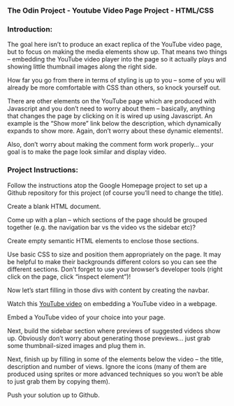 ### The Odin Project - Youtube Video Page Project - HTML/CSS

### Introduction:
The goal here isn’t to produce an exact replica of the YouTube video page, but to focus on making the media elements show up. That means two things – embedding the YouTube video player into the page so it actually plays and showing little thumbnail images along the right side.

How far you go from there in terms of styling is up to you – some of you will already be more comfortable with CSS than others, so knock yourself out.

There are other elements on the YouTube page which are produced with Javascript and you don’t need to worry about them – basically, anything that changes the page by clicking on it is wired up using Javascript. An example is the “Show more” link below the description, which dynamically expands to show more. Again, don’t worry about these dynamic elements!.

Also, don’t worry about making the comment form work properly… your goal is to make the page look similar and display video.

### Project Instructions:
Follow the instructions atop the Google Homepage project to set up a Github repository for this project (of course you’ll need to change the title).

Create a blank HTML document.

Come up with a plan – which sections of the page should be grouped together (e.g. the navigation bar vs the video vs the sidebar etc)?

Create empty semantic HTML elements to enclose those sections.

Use basic CSS to size and position them appropriately on the page. It may be helpful to make their backgrounds different colors so you can see the different sections. Don’t forget to use your browser’s developer tools (right click on the page, click “inspect element”)!

Now let’s start filling in those divs with content by creating the navbar.

Watch this [YouTube video](https://www.youtube.com/watch?v=ZnuwB35GYMY) on embedding a YouTube video in a webpage.

Embed a YouTube video of your choice into your page.

Next, build the sidebar section where previews of suggested videos show up. Obviously don’t worry about generating those previews… just grab some thumbnail-sized images and plug them in.

Next, finish up by filling in some of the elements below the video – the title, description and number of views. Ignore the icons (many of them are produced using sprites or more advanced techniques so you won’t be able to just grab them by copying them).

Push your solution up to Github.
